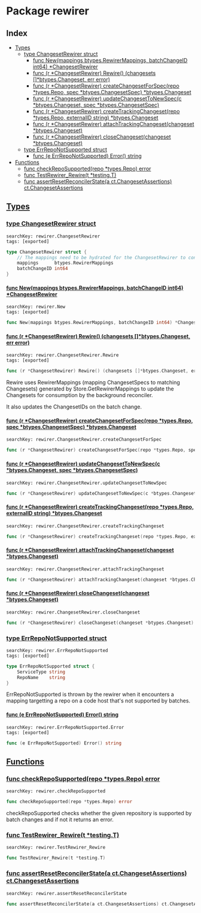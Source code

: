 # Package rewirer

## Index

* [Types](#type)
    * [type ChangesetRewirer struct](#ChangesetRewirer)
        * [func New(mappings btypes.RewirerMappings, batchChangeID int64) *ChangesetRewirer](#New)
        * [func (r *ChangesetRewirer) Rewire() (changesets []*btypes.Changeset, err error)](#ChangesetRewirer.Rewire)
        * [func (r *ChangesetRewirer) createChangesetForSpec(repo *types.Repo, spec *btypes.ChangesetSpec) *btypes.Changeset](#ChangesetRewirer.createChangesetForSpec)
        * [func (r *ChangesetRewirer) updateChangesetToNewSpec(c *btypes.Changeset, spec *btypes.ChangesetSpec)](#ChangesetRewirer.updateChangesetToNewSpec)
        * [func (r *ChangesetRewirer) createTrackingChangeset(repo *types.Repo, externalID string) *btypes.Changeset](#ChangesetRewirer.createTrackingChangeset)
        * [func (r *ChangesetRewirer) attachTrackingChangeset(changeset *btypes.Changeset)](#ChangesetRewirer.attachTrackingChangeset)
        * [func (r *ChangesetRewirer) closeChangeset(changeset *btypes.Changeset)](#ChangesetRewirer.closeChangeset)
    * [type ErrRepoNotSupported struct](#ErrRepoNotSupported)
        * [func (e ErrRepoNotSupported) Error() string](#ErrRepoNotSupported.Error)
* [Functions](#func)
    * [func checkRepoSupported(repo *types.Repo) error](#checkRepoSupported)
    * [func TestRewirer_Rewire(t *testing.T)](#TestRewirer_Rewire)
    * [func assertResetReconcilerState(a ct.ChangesetAssertions) ct.ChangesetAssertions](#assertResetReconcilerState)


## <a id="type" href="#type">Types</a>

### <a id="ChangesetRewirer" href="#ChangesetRewirer">type ChangesetRewirer struct</a>

```
searchKey: rewirer.ChangesetRewirer
tags: [exported]
```

```Go
type ChangesetRewirer struct {
	// The mappings need to be hydrated for the ChangesetRewirer to consume them.
	mappings      btypes.RewirerMappings
	batchChangeID int64
}
```

#### <a id="New" href="#New">func New(mappings btypes.RewirerMappings, batchChangeID int64) *ChangesetRewirer</a>

```
searchKey: rewirer.New
tags: [exported]
```

```Go
func New(mappings btypes.RewirerMappings, batchChangeID int64) *ChangesetRewirer
```

#### <a id="ChangesetRewirer.Rewire" href="#ChangesetRewirer.Rewire">func (r *ChangesetRewirer) Rewire() (changesets []*btypes.Changeset, err error)</a>

```
searchKey: rewirer.ChangesetRewirer.Rewire
tags: [exported]
```

```Go
func (r *ChangesetRewirer) Rewire() (changesets []*btypes.Changeset, err error)
```

Rewire uses RewirerMappings (mapping ChangesetSpecs to matching Changesets) generated by Store.GetRewirerMappings to update the Changesets for consumption by the background reconciler. 

It also updates the ChangesetIDs on the batch change. 

#### <a id="ChangesetRewirer.createChangesetForSpec" href="#ChangesetRewirer.createChangesetForSpec">func (r *ChangesetRewirer) createChangesetForSpec(repo *types.Repo, spec *btypes.ChangesetSpec) *btypes.Changeset</a>

```
searchKey: rewirer.ChangesetRewirer.createChangesetForSpec
```

```Go
func (r *ChangesetRewirer) createChangesetForSpec(repo *types.Repo, spec *btypes.ChangesetSpec) *btypes.Changeset
```

#### <a id="ChangesetRewirer.updateChangesetToNewSpec" href="#ChangesetRewirer.updateChangesetToNewSpec">func (r *ChangesetRewirer) updateChangesetToNewSpec(c *btypes.Changeset, spec *btypes.ChangesetSpec)</a>

```
searchKey: rewirer.ChangesetRewirer.updateChangesetToNewSpec
```

```Go
func (r *ChangesetRewirer) updateChangesetToNewSpec(c *btypes.Changeset, spec *btypes.ChangesetSpec)
```

#### <a id="ChangesetRewirer.createTrackingChangeset" href="#ChangesetRewirer.createTrackingChangeset">func (r *ChangesetRewirer) createTrackingChangeset(repo *types.Repo, externalID string) *btypes.Changeset</a>

```
searchKey: rewirer.ChangesetRewirer.createTrackingChangeset
```

```Go
func (r *ChangesetRewirer) createTrackingChangeset(repo *types.Repo, externalID string) *btypes.Changeset
```

#### <a id="ChangesetRewirer.attachTrackingChangeset" href="#ChangesetRewirer.attachTrackingChangeset">func (r *ChangesetRewirer) attachTrackingChangeset(changeset *btypes.Changeset)</a>

```
searchKey: rewirer.ChangesetRewirer.attachTrackingChangeset
```

```Go
func (r *ChangesetRewirer) attachTrackingChangeset(changeset *btypes.Changeset)
```

#### <a id="ChangesetRewirer.closeChangeset" href="#ChangesetRewirer.closeChangeset">func (r *ChangesetRewirer) closeChangeset(changeset *btypes.Changeset)</a>

```
searchKey: rewirer.ChangesetRewirer.closeChangeset
```

```Go
func (r *ChangesetRewirer) closeChangeset(changeset *btypes.Changeset)
```

### <a id="ErrRepoNotSupported" href="#ErrRepoNotSupported">type ErrRepoNotSupported struct</a>

```
searchKey: rewirer.ErrRepoNotSupported
tags: [exported]
```

```Go
type ErrRepoNotSupported struct {
	ServiceType string
	RepoName    string
}
```

ErrRepoNotSupported is thrown by the rewirer when it encounters a mapping targetting a repo on a code host that's not supported by batches. 

#### <a id="ErrRepoNotSupported.Error" href="#ErrRepoNotSupported.Error">func (e ErrRepoNotSupported) Error() string</a>

```
searchKey: rewirer.ErrRepoNotSupported.Error
tags: [exported]
```

```Go
func (e ErrRepoNotSupported) Error() string
```

## <a id="func" href="#func">Functions</a>

### <a id="checkRepoSupported" href="#checkRepoSupported">func checkRepoSupported(repo *types.Repo) error</a>

```
searchKey: rewirer.checkRepoSupported
```

```Go
func checkRepoSupported(repo *types.Repo) error
```

checkRepoSupported checks whether the given repository is supported by batch changes and if not it returns an error. 

### <a id="TestRewirer_Rewire" href="#TestRewirer_Rewire">func TestRewirer_Rewire(t *testing.T)</a>

```
searchKey: rewirer.TestRewirer_Rewire
```

```Go
func TestRewirer_Rewire(t *testing.T)
```

### <a id="assertResetReconcilerState" href="#assertResetReconcilerState">func assertResetReconcilerState(a ct.ChangesetAssertions) ct.ChangesetAssertions</a>

```
searchKey: rewirer.assertResetReconcilerState
```

```Go
func assertResetReconcilerState(a ct.ChangesetAssertions) ct.ChangesetAssertions
```

